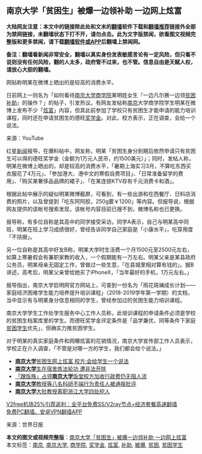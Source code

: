  <h2>南京大学「贫困生」被爆一边领补助 一边网上炫富</h2> <p class="notice"><b>大陆网友注意：本文中的链接除此处和文末的<a href="https://github.com/bannedbook/fanqiang" >翻墙</a>软件下载和<a href="https://github.com/killgcd/justmysocks/blob/master/README.md">翻墙推荐</a>链接外全部为禁网链接，未翻墙状态下打不开，请勿点击。此为文字版禁闻，欲看图文视频完整版和更多禁闻，请下载<a href="https://github.com/bannedbook/fanqiang">翻墙软件或APP</a>后翻墙上禁闻网。</p><p>备注：翻墙看新闻非常安全，翻墙以真实身份发表敏感言论有一定风险，但只看不说则没有任何风险，翻的人太多，政府管不过来，也不管。信息自由是天赋人权，请放心大胆的翻墙。</b></p>  <div class="entry"> <p id="conimg">网贴称明某在微博上晒出的是较高的消费水平。</p> <p>日前网上一则名为「如何看待<a href="https://www.bannedbook.org/bnews/tag/%E5%8D%97%E4%BA%AC%E5%A4%A7%E5%AD%A6/" class="st_tag internal_tag" rel="tag" title="标签 南京大学 下的日志">南京大学</a><a href="https://www.bannedbook.org/bnews/tag/%E5%95%86%E5%AD%A6%E9%99%A2/" class="st_tag internal_tag" rel="tag" title="标签 商学院 下的日志">商学院</a>某明姓女生『一边凡尔赛一边领<a href="https://www.bannedbook.org/bnews/tag/%E8%B4%AB%E5%9B%B0/" class="st_tag internal_tag" rel="tag" title="标签 贫困 下的日志">贫困</a><a href="https://www.bannedbook.org/bnews/tag/%E8%A1%A5%E5%8A%A9/" class="st_tag internal_tag" rel="tag" title="标签 补助 下的日志">补助</a>』的操作？」的帖子，引发热议。有网友发帖称<a href="https://www.bannedbook.org/bnews/tag/%e5%8d%97%e4%ba%ac/" class="st_tag internal_tag" rel="tag" title="标签 南京 下的日志">南京</a>大学商学院学生明某在微博上发布不少「<a href="https://www.bannedbook.org/bnews/tag/%e7%82%ab%e5%af%8c/" class="st_tag internal_tag" rel="tag" title="标签 炫富 下的日志">炫富</a>」内容，但其此前参加了学校只有贫困生才能申请的能力培训课程，同时还在申请贫困生的德旺<a href="https://www.bannedbook.org/bnews/tag/%E5%A5%96%E5%AD%A6%E9%87%91/" class="st_tag internal_tag" rel="tag" title="标签 奖学金 下的日志">奖学金</a>。对此，校方表示，正在调查，会给一个说法。</p> <p></p> <p></p>  <p>来源：YouTube</p> <p>红星<span class='wp_keywordlink_affiliate'><a href="https://www.bannedbook.org/" title="新闻">新闻</a></span>报导，在爆料帖中，网友称，明某「贫困生身分到期后依然申请只有贫困生可以得的德旺奖学金（金额为1万元人民币，约1500美元）」；同时，发帖人称，明某在微博上晒出的，却是较高的消费水平，「暑期上海实习3月，不算吃东西买衣服花了4万元」、「参加港大、港中文的寒假自费项目」、「日常准备留学的费用」、「购买某奢侈品品牌的裙子」、「在某连锁KTV存有千元消费卡和酒」。</p> <p>根据此帖中展示的疑似明某微博截屏，可看到，有一些出游和在西餐厅、日料店消费的照片，以及曾提到「吃东阿阿胶，250g要￥1200」等内容。但报导说，根据网友提供的该帐号搜索发现，该帐号内容目前已搜不到，微博名称也已更换。</p> <p>报导称，有多位自称是其高中的同学接受采访。同学A表示，自己与明某高中同班，明某在班上学习成绩很好，曾经告诉同学自己家庭是「小康水平」，吃穿用度「不拮据」。</p>  <p>另一位自称是其高中好友B称，明某大学时生活费一个月1500元至2500元左右，如算上寒暑假会有兼职家教的收入，一个假期能有一万左右。明某父亲是某县政府公务员，明某母亲无固定工作，曾做过一些生意，「在县城里相对算有钱的」。据B讲述，高考后，明某父亲曾给她买了iPhoneX，「当年最好的手机，1万元左右。」</p> <p>报导指出，南京大学启明网官方网站上，可查到一份名为「雨花斑斓成长计划——家庭经济困难学生能力培养提升培训课程」（2018-2019学年第一学期）的文档，当中显示有与明某身分信息相同的学生，曾经参加过的贫困生能力培训课程。</p> <p>南京大学学生工作处学生服务中心工作人员称，此培训课程的申请条件必须是学校的贫困生档案库里的学生。而德旺奖学金评定条件是「品学兼优，同等条件下家庭<a href="https://www.bannedbook.org/bnews/tag/%E8%B4%AB%E5%9B%B0%E5%AD%A6%E7%94%9F/" class="st_tag internal_tag" rel="tag" title="标签 贫困学生 下的日志">贫困学生</a>优先」，但确实力推贫困学生。</p> <p>对于明某的真实家庭条件和网曝炫富的花销情况，南京大学宣传部工作人员表示，学校正在介入调查，「不管是对哪一方的学生，我们都会给个说法。」</p>  <ul class='op-related-articles' title='相关阅读'> <li><a href='https://www.bannedbook.org/bnews/baitai/20201204/1442006.html' target='_blank'><b>南京大学</b>贫困生网上炫富 校方:会给学生一个说法</a></li> <li><a href='https://www.bannedbook.org/bnews/renquan/flg/20191002/1200835.html' target='_blank'><b>南京大学</b>生在宿舍炼法轮功 遭非法开除</a></li> <li><a href='https://www.bannedbook.org/bnews/baitai/20190613/1142953.html' target='_blank'>「蹭饭族」占领<b>南京大学</b>饭堂校方加收行政费仍无阻人流</a></li> <li><a href='https://www.bannedbook.org/bnews/baitai/20190413/1113010.html' target='_blank'><b>南京大学</b>教授等八名科研不端行为责任人被通报批评</a></li> <li><a href='https://www.bannedbook.org/bnews/baitai/20190219/1083012.html' target='_blank'><b>南京大学</b>大批教授离职浙江大学四处挖人</a></li> </ul> <p class="texttj"> <a href="https://www.bannedbook.org/forum23/topic22702.html" target="_blank">V2free机场25%引荐返利：全平台免费SS/V2ray节点+经济套餐高速翻墙</a><br/> <a href="https://github.com/bannedbook/fanqiang/wiki/%E7%A6%81%E9%97%BB%E7%BD%91%E5%AE%89%E5%8D%93%E7%BF%BB%E5%A2%99%E6%96%B0%E9%97%BBAPP" target="_blank">免费PC翻墙、安卓VPN翻墙APP</a></p><p> 来源：世界日报 </p><a name='sharetosocial'></a>       <div><b>本文的图文或视频完整版</b>：<a href='https://www.bannedbook.org/bnews/cbnews/20201206/1442806.html'>南京大学「贫困生」被爆一边领补助 一边网上炫富</a></div>  </div><!--END ENTRY--> <div class="postfooter"> <div>本文标签：<a href="https://www.bannedbook.org/bnews/tag/%e5%8d%97%e4%ba%ac/" rel="tag">南京</a>, <a href="https://www.bannedbook.org/bnews/tag/%E5%8D%97%E4%BA%AC%E5%A4%A7%E5%AD%A6/" rel="tag">南京大学</a>, <a href="https://www.bannedbook.org/bnews/tag/%E5%95%86%E5%AD%A6%E9%99%A2/" rel="tag">商学院</a>, <a href="https://www.bannedbook.org/bnews/tag/%E5%A5%96%E5%AD%A6%E9%87%91/" rel="tag">奖学金</a>, <a href="https://www.bannedbook.org/bnews/tag/%e7%82%ab%e5%af%8c/" rel="tag">炫富</a>, <a href="https://www.bannedbook.org/bnews/tag/%E8%A1%A5%E5%8A%A9/" rel="tag">补助</a>, <a href="https://www.bannedbook.org/bnews/tag/%E8%A2%AB%E7%88%86/" rel="tag">被爆</a>, <a href="https://www.bannedbook.org/bnews/tag/%E8%B4%AB%E5%9B%B0/" rel="tag">贫困</a>, <a href="https://www.bannedbook.org/bnews/tag/%E8%B4%AB%E5%9B%B0%E5%AD%A6%E7%94%9F/" rel="tag">贫困学生</a></div>  </div><!--END POSTFOOTER--> 